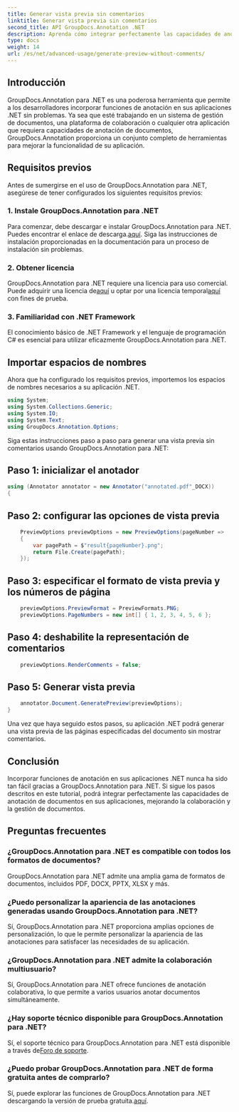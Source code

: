 ```yaml
---
title: Generar vista previa sin comentarios
linktitle: Generar vista previa sin comentarios
second_title: API GroupDocs.Annotation .NET
description: Aprenda cómo integrar perfectamente las capacidades de anotación de documentos en sus aplicaciones .NET utilizando GroupDocs.Annotation para .NET.
type: docs
weight: 14
url: /es/net/advanced-usage/generate-preview-without-comments/
---
```

## Introducción
GroupDocs.Annotation para .NET es una poderosa herramienta que permite a los desarrolladores incorporar funciones de anotación en sus aplicaciones .NET sin problemas. Ya sea que esté trabajando en un sistema de gestión de documentos, una plataforma de colaboración o cualquier otra aplicación que requiera capacidades de anotación de documentos, GroupDocs.Annotation proporciona un conjunto completo de herramientas para mejorar la funcionalidad de su aplicación.
## Requisitos previos
Antes de sumergirse en el uso de GroupDocs.Annotation para .NET, asegúrese de tener configurados los siguientes requisitos previos:
### 1. Instale GroupDocs.Annotation para .NET
 Para comenzar, debe descargar e instalar GroupDocs.Annotation para .NET. Puedes encontrar el enlace de descarga.[aquí](https://releases.groupdocs.com/annotation/net/). Siga las instrucciones de instalación proporcionadas en la documentación para un proceso de instalación sin problemas.
### 2. Obtener licencia
 GroupDocs.Annotation para .NET requiere una licencia para uso comercial. Puede adquirir una licencia de[aquí](https://purchase.groupdocs.com/buy) u optar por una licencia temporal[aquí](https://purchase.groupdocs.com/temporary-license/) con fines de prueba.
### 3. Familiaridad con .NET Framework
El conocimiento básico de .NET Framework y el lenguaje de programación C# es esencial para utilizar eficazmente GroupDocs.Annotation para .NET.

## Importar espacios de nombres
Ahora que ha configurado los requisitos previos, importemos los espacios de nombres necesarios a su aplicación .NET.

```csharp
using System;
using System.Collections.Generic;
using System.IO;
using System.Text;
using GroupDocs.Annotation.Options;
```

Siga estas instrucciones paso a paso para generar una vista previa sin comentarios usando GroupDocs.Annotation para .NET:
## Paso 1: inicializar el anotador
```csharp
using (Annotator annotator = new Annotator("annotated.pdf"_DOCX))
{
```
## Paso 2: configurar las opciones de vista previa
```csharp
    PreviewOptions previewOptions = new PreviewOptions(pageNumber =>
    {
        var pagePath = $"result{pageNumber}.png";
        return File.Create(pagePath);
    });
```
## Paso 3: especificar el formato de vista previa y los números de página
```csharp
    previewOptions.PreviewFormat = PreviewFormats.PNG;
    previewOptions.PageNumbers = new int[] { 1, 2, 3, 4, 5, 6 };
```
## Paso 4: deshabilite la representación de comentarios
```csharp
    previewOptions.RenderComments = false;
```
## Paso 5: Generar vista previa
```csharp
    annotator.Document.GeneratePreview(previewOptions);
}
```
Una vez que haya seguido estos pasos, su aplicación .NET podrá generar una vista previa de las páginas especificadas del documento sin mostrar comentarios.

## Conclusión
Incorporar funciones de anotación en sus aplicaciones .NET nunca ha sido tan fácil gracias a GroupDocs.Annotation para .NET. Si sigue los pasos descritos en este tutorial, podrá integrar perfectamente las capacidades de anotación de documentos en sus aplicaciones, mejorando la colaboración y la gestión de documentos.
## Preguntas frecuentes
### ¿GroupDocs.Annotation para .NET es compatible con todos los formatos de documentos?
GroupDocs.Annotation para .NET admite una amplia gama de formatos de documentos, incluidos PDF, DOCX, PPTX, XLSX y más.
### ¿Puedo personalizar la apariencia de las anotaciones generadas usando GroupDocs.Annotation para .NET?
Sí, GroupDocs.Annotation para .NET proporciona amplias opciones de personalización, lo que le permite personalizar la apariencia de las anotaciones para satisfacer las necesidades de su aplicación.
### ¿GroupDocs.Annotation para .NET admite la colaboración multiusuario?
Sí, GroupDocs.Annotation para .NET ofrece funciones de anotación colaborativa, lo que permite a varios usuarios anotar documentos simultáneamente.
### ¿Hay soporte técnico disponible para GroupDocs.Annotation para .NET?
 Sí, el soporte técnico para GroupDocs.Annotation para .NET está disponible a través de[Foro de soporte](https://forum.groupdocs.com/c/annotation/10).
### ¿Puedo probar GroupDocs.Annotation para .NET de forma gratuita antes de comprarlo?
 Sí, puede explorar las funciones de GroupDocs.Annotation para .NET descargando la versión de prueba gratuita.[aquí](https://releases.groupdocs.com/).